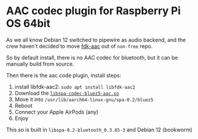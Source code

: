 # AAC codec plugin for Raspberry Pi OS 64bit

As we all know Debian 12 switched to pipewire as audio backend, and the crew haven't decided to move [fdk-aac](https://packages.debian.org/source/stable/fdk-aac) out of `non-free` repo.

So by default install, there is no AAC codec for bluetooth, but it can be manually build from source.

Then there is the aac code plugin, install steps:

1. install libfdk-aac2: `sudo apt install libfdk-aac2`
2. Download the [`libspa-codec-bluez5-aac.so`](https://github.com/steve3d/raspberry-pipewire-aac-codec/raw/main/libspa-codec-bluez5-aac.so)
3. Move it into `/usr/lib/aarch64-linux-gnu/spa-0.2/bluez5`
4. Reboot
5. Connect your Apple AirPods (any)
6. Enjoy

This so is built in `libspa-0.2-bluetooth_0.3.65-3` and Debian 12 (bookworm)
